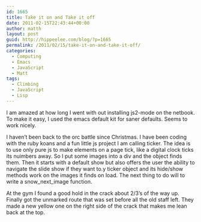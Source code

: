 ```yaml
---
id: 1665
title: Take it on and Take it off
date: 2011-02-15T22:43:44+00:00
author: matth
layout: post
guid: http://hippeelee.com/blog/?p=1665
permalink: /2011/02/15/take-it-on-and-take-it-off/
categories:
  - Computing
  - Emacs
  - JavaScript
  - Matt
tags:
  - Climbing
  - JavaScript
  - Lisp
---
```

I am amazed at how long I went with out installing js2-mode on the netbook. To make it easy, I used the emacs default kit for saner defaults. Seems to work nicely. 

I haven&#8217;t been back to the orc battle since Christmas. I have been coding with the ruby koans and a fun little js project I am calling ticker. The idea is to use only pure js to make elements on a page tick, like a digital clock ticks its nuimbers away. So I put some images into a div and the object finds them. Then it starts with a default show but also offers the user the ability to navigate the slide show if they want to.y ticker object and its hide/show methods work on the images it finds on load. The next thing to do will to write a snow\_next\_image function. 

At the gym I found a good hold in the crack about 2/3&#8217;s of the way up. Finally got the unmarked route that was set before all the old staff left. They made a new yellow one on the right side of the crack that makes me lean back at the top.